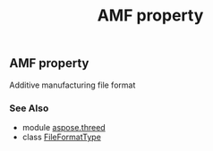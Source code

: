 ﻿---
title: AMF property
second_title: Aspose.3D for Python via .NET API References
description: 
type: docs
weight: 30
url: /python-net/aspose.threed/fileformattype/amf/
is_root: false
---

## AMF property


Additive manufacturing file format

### See Also
* module [aspose.threed](../../)
* class [FileFormatType](/3d/python-net/aspose.threed/fileformattype)
